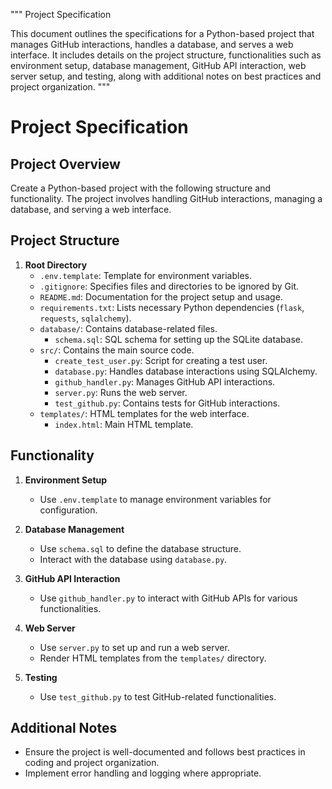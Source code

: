 """
Project Specification

This document outlines the specifications for a Python-based project that manages GitHub interactions, handles a database, and serves a web interface. It includes details on the project structure, functionalities such as environment setup, database management, GitHub API interaction, web server setup, and testing, along with additional notes on best practices and project organization.
"""

# Project Specification

## Project Overview

Create a Python-based project with the following structure and functionality. The project involves handling GitHub interactions, managing a database, and serving a web interface.

## Project Structure

1. **Root Directory**
   - `.env.template`: Template for environment variables.
   - `.gitignore`: Specifies files and directories to be ignored by Git.
   - `README.md`: Documentation for the project setup and usage.
   - `requirements.txt`: Lists necessary Python dependencies (`flask`, `requests`, `sqlalchemy`).
   - `database/`: Contains database-related files.
     - `schema.sql`: SQL schema for setting up the SQLite database.
   - `src/`: Contains the main source code.
     - `create_test_user.py`: Script for creating a test user.
     - `database.py`: Handles database interactions using SQLAlchemy.
     - `github_handler.py`: Manages GitHub API interactions.
     - `server.py`: Runs the web server.
     - `test_github.py`: Contains tests for GitHub interactions.
   - `templates/`: HTML templates for the web interface.
     - `index.html`: Main HTML template.

## Functionality

1. **Environment Setup**
   - Use `.env.template` to manage environment variables for configuration.

2. **Database Management**
   - Use `schema.sql` to define the database structure.
   - Interact with the database using `database.py`.

3. **GitHub API Interaction**
   - Use `github_handler.py` to interact with GitHub APIs for various functionalities.

4. **Web Server**
   - Use `server.py` to set up and run a web server.
   - Render HTML templates from the `templates/` directory.

5. **Testing**
   - Use `test_github.py` to test GitHub-related functionalities.

## Additional Notes

- Ensure the project is well-documented and follows best practices in coding and project organization.
- Implement error handling and logging where appropriate.
